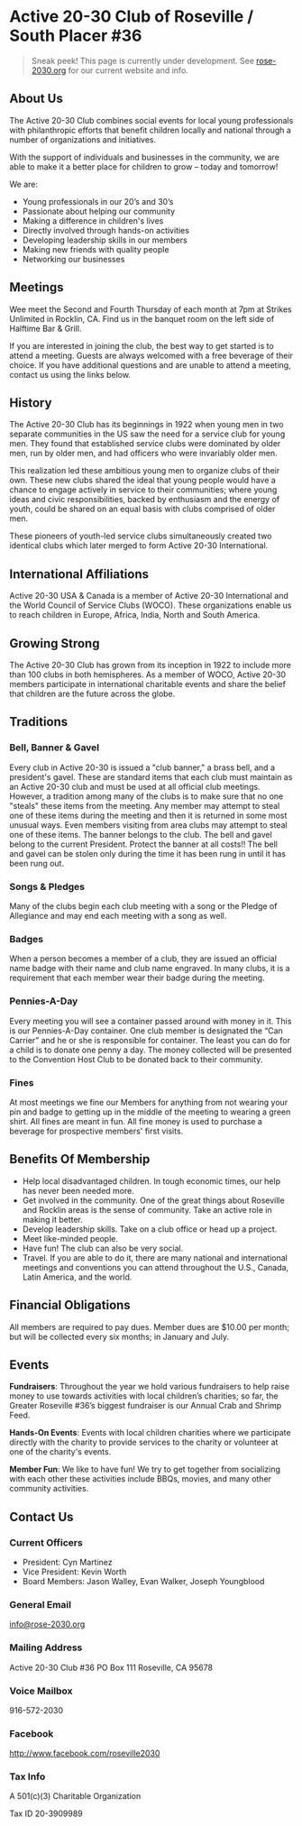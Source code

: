 # Active 20-30 Club of Roseville / South Placer #36

> Sneak peek! This page is currently under development. See
> [rose-2030.org](https://rose-2030.org) for our current website and info.

## About Us

The Active 20-30 Club combines social events for local young professionals with
philanthropic efforts that benefit children locally and national through a
number of organizations and initiatives.

With the support of individuals and businesses in the community, we are able to
make it a better place for children to grow – today and tomorrow!

We are:

* Young professionals in our 20’s and 30’s
* Passionate about helping our community
* Making a difference in children's lives
* Directly involved through hands-on activities
* Developing leadership skills in our members
* Making new friends with quality people
* Networking our businesses

## Meetings

Wee meet the Second and Fourth Thursday of each month at 7pm at Strikes
Unlimited in Rocklin, CA. Find us in the banquet room on the left side of
Halftime Bar & Grill.

If you are interested in joining the club, the best way to get started is to
attend a meeting. Guests are always welcomed with a free beverage of their
choice. If you have additional questions and are unable to attend a meeting,
contact us using the links below.

## History

The Active 20-30 Club has its beginnings in 1922 when young men in two separate
communities in the US saw the need for a service club for young men. They found
that established service clubs were dominated by older men, run by older men,
and had officers who were invariably older men.

This realization led these ambitious young men to organize clubs of their own.
These new clubs shared the ideal that young people would have a chance to engage
actively in service to their communities; where young ideas and civic
responsibilities, backed by enthusiasm and the energy of youth, could be shared
on an equal basis with clubs comprised of older men.

These pioneers of youth-led service clubs simultaneously created two identical
clubs which later merged to form Active 20-30 International.

## International Affiliations

Active 20-30 USA & Canada is a member of Active 20-30 International and the
World Council of Service Clubs (WOCO). These organizations enable us to reach
children in Europe, Africa, India, North and South America.

## Growing Strong

The Active 20-30 Club has grown from its inception in 1922 to include more than
100 clubs in both hemispheres. As a member of WOCO, Active 20-30 members
participate in international charitable events and share the belief that
children are the future across the globe.

## Traditions

### Bell, Banner & Gavel

Every club in Active 20-30 is issued a "club banner," a brass bell, and a
president's gavel. These are standard items that each club must maintain as an
Active 20-30 club and must be used at all official club meetings. However, a
tradition among many of the clubs is to make sure that no one "steals" these
items from the meeting. Any member may attempt to steal one of these items
during the meeting and then it is returned in some most unusual ways. Even
members visiting from area clubs may attempt to steal one of these items. The
banner belongs to the club. The bell and gavel belong to the current President.
Protect the banner at all costs!! The bell and gavel can be stolen only during
the time it has been rung in until it has been rung out.

### Songs & Pledges

Many of the clubs begin each club meeting with a song or the Pledge of
Allegiance and may end each meeting with a song as well.

### Badges

When a person becomes a member of a club, they are issued an official name badge
with their name and club name engraved. In many clubs, it is a requirement that
each member wear their badge during the meeting.

### Pennies-A-Day

Every meeting you will see a container passed around with money in it. This is
our Pennies-A-Day container. One club member is designated the “Can Carrier” and
he or she is responsible for container. The least you can do for a child is to
donate one penny a day. The money collected will be presented to the Convention
Host Club to be donated back to their community.

### Fines

At most meetings we fine our Members for anything from not wearing your pin and
badge to getting up in the middle of the meeting to wearing a green shirt. All
fines are meant in fun. All fine money is used to purchase a beverage for
prospective members' first visits.

## Benefits Of Membership

* Help local disadvantaged children. In tough economic times, our help has
  never been needed more.
* Get involved in the community. One of the great things about Roseville and
  Rocklin areas is the sense of community. Take an active role in making it
  better.
* Develop leadership skills. Take on a club office or head up a project.
* Meet like-minded people.
* Have fun! The club can also be very social.
* Travel. If you are able to do it, there are many national and international
  meetings and conventions you can attend throughout the U.S., Canada, Latin
  America, and the world.

## Financial Obligations

All members are required to pay dues. Member dues are $10.00 per month; but will
be collected every six months; in January and July.

## Events

**Fundraisers**: Throughout the year we hold various fundraisers to help raise
money to use towards activities with local children’s charities; so far, the
Greater Roseville #36’s biggest fundraiser is our Annual Crab and Shrimp Feed.

**Hands-On Events**: Events with local children charities where we participate
directly with the charity to provide services to the charity or volunteer at
one of the charity's events.

**Member Fun**: We like to have fun! We try to get together from socializing
with each other these activities include BBQs, movies, and many other community
activities.

## Contact Us

### Current Officers

* President: Cyn Martinez
* Vice President: Kevin Worth
* Board Members: Jason Walley, Evan Walker, Joseph Youngblood

### General Email

info@rose-2030.org

### Mailing Address

Active 20-30 Club #36
PO Box 111
Roseville, CA  95678

### Voice Mailbox

916-572-2030

### Facebook

http://www.facebook.com/roseville2030

### Tax Info

A 501(c)(3) Charitable Organization

Tax ID 20-3909989

